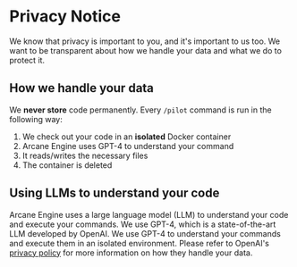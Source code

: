 # Privacy Notice

We know that privacy is important to you, and it's important to us too. We want to be transparent about how we handle your data and what we do to protect it.

## How we handle your data
We **never store** code permanently. Every `/pilot` command is run in the following way:

1. We check out your code in an **isolated** Docker container
2. Arcane Engine  uses GPT-4 to understand your command 
3. It reads/writes the necessary files 
4. The container is deleted

## Using LLMs to understand your code
Arcane Engine uses a large language model (LLM) to understand your code and execute your commands. We use GPT-4, which is a state-of-the-art LLM developed by OpenAI. We use GPT-4 to understand your commands and execute them in an isolated environment.
Please refer to OpenAI's [privacy policy](https://openai.com/policies/privacy-policy) for more information on how they handle your data.